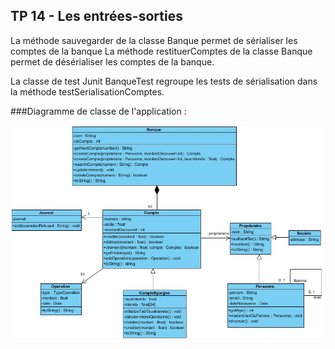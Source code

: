 ## TP 14 - Les entrées-sorties


La méthode sauvegarder de la classe Banque permet de sérialiser les comptes de la banque 
La méthode restituerComptes de la classe Banque permet de désérialiser les comptes de la banque.

La classe de test Junit BanqueTest regroupe les tests de sérialisation dans la méthode testSerialisationComptes.

###Diagramme de classe de l'application : 

![alt tag](https://raw.githubusercontent.com/jdflaugergues/TP_banque/master/img/DiagrammeClasse.jpg)
